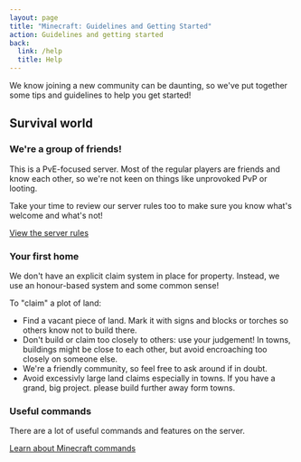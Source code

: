 ```yaml
---
layout: page
title: "Minecraft: Guidelines and Getting Started"
action: Guidelines and getting started
back:
  link: /help
  title: Help
---
```


We know joining a new community can be daunting, so we've put together some tips and guidelines to help you get started! 

## Survival world

### We're a group of friends!

This is a PvE-focused server. Most of the regular players are friends and know each other, so we're not keen on things like unprovoked PvP or looting. 

Take your time to review our server rules too to make sure you know what's welcome and what's not! 

<a href="/rules" class="action">View the server rules</a>

### Your first home

We don't have an explicit claim system in place for property. Instead, we use an honour-based system and some common sense! 

To "claim" a plot of land:

* Find a vacant piece of land. Mark it with signs and blocks or torches so others know not to build there. 
* Don't build or claim too closely to others: use your judgement! In towns, buildings might be close to each other, but avoid encroaching too closely on someone else. 
* We're a friendly community, so feel free to ask around if in doubt. 
* Avoid excessivly large land claims especially in towns. If you have a grand, big project. please build further away form towns. 

### Useful commands

There are a lot of useful commands and features on the server. 

<a href="/help/minecraft-commands" class="action">Learn about Minecraft commands</a>

<!--*(TODO: Write about player towns)*-->

<!--## Free-form Creative world

* Feel free to build anywhere! 
* Just remember: don't grief or modify existing stuff
* For testing and building mockups, use the TP button at spawn. It'll teleport you out further to open land so you're able to build more freely. -->